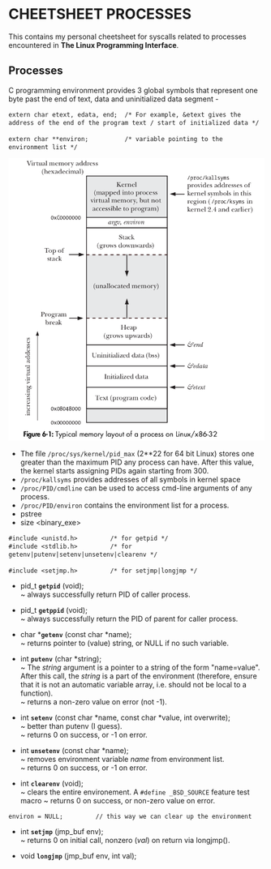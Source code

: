 # CHEETSHEET PROCESSES
This contains my personal cheetsheet for syscalls related to processes encountered in **The Linux Programming Interface**.  


## Processes
C programming environment provides 3 global symbols that represent one byte past the end of text, data and uninitialized data segment -
```
extern char etext, edata, end;  /* For example, &etext gives the address of the end of the program text / start of initialized data */

extern char **environ;          /* variable pointing to the environment list */
```
![memory_layout_of_a_process](./images/memory_layout.png) 
* The file `/proc/sys/kernel/pid_max` (2**22 for 64 bit Linux) stores one greater than the maximum PID any process can have. After this value, the kernel starts assigning PIDs again starting from 300.
* `/proc/kallsyms` provides addresses of all symbols in kernel space
* `/proc/PID/cmdline` can be used to access cmd-line arguments of any process.
* `/proc/PID/environ` contains the environment list for a process.
* pstree
* size <binary_exe>

```
#include <unistd.h>         /* for getpid */
#include <stdlib.h>         /* for getenv|putenv|setenv|unsetenv|clearenv */

#include <setjmp.h>         /* for setjmp|longjmp */
```

* pid_t **`getpid`** (void);  
~ always successfully return PID of caller process.

* pid_t **`getppid`** (void);  
~ always successfully return the PID of parent for caller process.

* char \***`getenv`** (const char *name);  
~ returns pointer to (value) string, or NULL if no such variable.

* int **`putenv`** (char *string);  
~ The *string* argument is a pointer to a string of the form "name=value". After this call, the *string* is a part of the environment (therefore, ensure that it is not an automatic variable array, i.e. should not be local to a function).  
~ returns a non-zero value on error (not -1).  

* int **`setenv`** (const char *name, const char *value, int overwrite);  
~ better than putenv (I guess).  
~ returns 0 on success, or -1 on error.

* int **`unsetenv`** (const char *name);  
~ removes environment variable *name* from environment list.  
~ returns 0 on success, or -1 on error.  

* int **`clearenv`** (void);  
~ clears the entire environement. A `#define _BSD_SOURCE` feature test macro 
~ returns 0 on success, or non-zero value on error.   
```
environ = NULL;         // this way we can clear up the environment
``` 

* int **`setjmp`** (jmp_buf env);  
~ returns 0 on initial call, nonzero (*val*) on return via longjmp().

* void **`longjmp`** (jmp_buf env, int val);  

